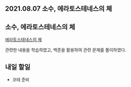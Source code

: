 ## 2021.08.07 소수, 에라토스테네스의 체

## 소수, 에라토스테네스의 체

[에라토스테네스의 체](https://blog.naver.com/PostView.naver?blogId=ndb796&logNo=221233595886&redirect=Dlog&widgetTypeCall=true&directAccess=false)

관련한 내용을 학습하였고, 백준을 활용하여 관련 문제를 풀이하였다.

## 내일 할일
 - 코테 준비
